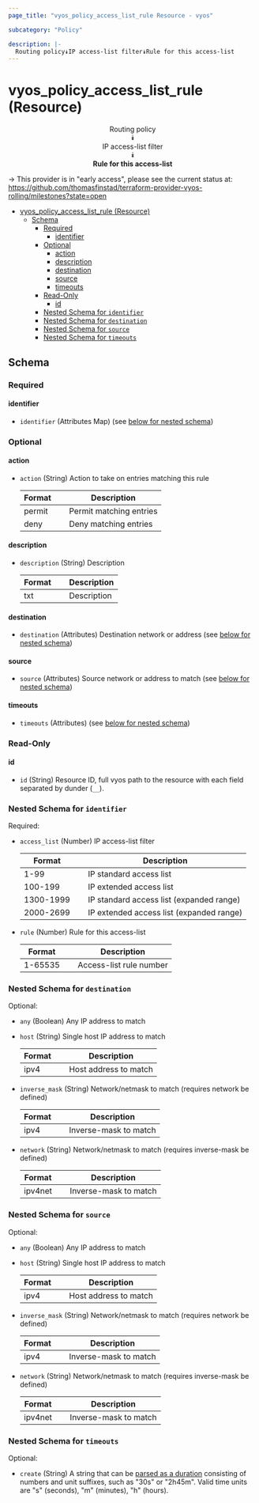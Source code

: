 ```yaml
---
page_title: "vyos_policy_access_list_rule Resource - vyos"

subcategory: "Policy"

description: |-
  Routing policy⯯IP access-list filter⯯Rule for this access-list
---
```


# vyos_policy_access_list_rule (Resource)
<center>

Routing policy  
⯯  
IP access-list filter  
⯯  
**Rule for this access-list**


</center>

-> This provider is in "early access", please see the current status at: https://github.com/thomasfinstad/terraform-provider-vyos-rolling/milestones?state=open

<!--TOC-->

- [vyos_policy_access_list_rule (Resource)](#vyos_policy_access_list_rule-resource)
  - [Schema](#schema)
    - [Required](#required)
      - [identifier](#identifier)
    - [Optional](#optional)
      - [action](#action)
      - [description](#description)
      - [destination](#destination)
      - [source](#source)
      - [timeouts](#timeouts)
    - [Read-Only](#read-only)
      - [id](#id)
    - [Nested Schema for `identifier`](#nested-schema-for-identifier)
    - [Nested Schema for `destination`](#nested-schema-for-destination)
    - [Nested Schema for `source`](#nested-schema-for-source)
    - [Nested Schema for `timeouts`](#nested-schema-for-timeouts)

<!--TOC-->

<!-- schema generated by tfplugindocs -->
## Schema

### Required

#### identifier
- `identifier` (Attributes Map) (see [below for nested schema](#nestedatt--identifier))

### Optional

#### action
- `action` (String) Action to take on entries matching this rule

    |  Format  &emsp;|  Description              |
    |----------|---------------------------|
    |  permit  &emsp;|  Permit matching entries  |
    |  deny    &emsp;|  Deny matching entries    |
#### description
- `description` (String) Description

    |  Format  &emsp;|  Description  |
    |----------|---------------|
    |  txt     &emsp;|  Description  |
#### destination
- `destination` (Attributes) Destination network or address (see [below for nested schema](#nestedatt--destination))
#### source
- `source` (Attributes) Source network or address to match (see [below for nested schema](#nestedatt--source))
#### timeouts
- `timeouts` (Attributes) (see [below for nested schema](#nestedatt--timeouts))

### Read-Only

#### id
- `id` (String) Resource ID, full vyos path to the resource with each field separated by dunder (`__`).

<a id="nestedatt--identifier"></a>
### Nested Schema for `identifier`

Required:

- `access_list` (Number) IP access-list filter

    |  Format     &emsp;|  Description                               |
    |-------------|--------------------------------------------|
    |  1-99       &emsp;|  IP standard access list                   |
    |  100-199    &emsp;|  IP extended access list                   |
    |  1300-1999  &emsp;|  IP standard access list (expanded range)  |
    |  2000-2699  &emsp;|  IP extended access list (expanded range)  |
- `rule` (Number) Rule for this access-list

    |  Format   &emsp;|  Description              |
    |-----------|---------------------------|
    |  1-65535  &emsp;|  Access-list rule number  |


<a id="nestedatt--destination"></a>
### Nested Schema for `destination`

Optional:

- `any` (Boolean) Any IP address to match
- `host` (String) Single host IP address to match

    |  Format  &emsp;|  Description            |
    |----------|-------------------------|
    |  ipv4    &emsp;|  Host address to match  |
- `inverse_mask` (String) Network/netmask to match (requires network be defined)

    |  Format  &emsp;|  Description            |
    |----------|-------------------------|
    |  ipv4    &emsp;|  Inverse-mask to match  |
- `network` (String) Network/netmask to match (requires inverse-mask be defined)

    |  Format   &emsp;|  Description            |
    |-----------|-------------------------|
    |  ipv4net  &emsp;|  Inverse-mask to match  |


<a id="nestedatt--source"></a>
### Nested Schema for `source`

Optional:

- `any` (Boolean) Any IP address to match
- `host` (String) Single host IP address to match

    |  Format  &emsp;|  Description            |
    |----------|-------------------------|
    |  ipv4    &emsp;|  Host address to match  |
- `inverse_mask` (String) Network/netmask to match (requires network be defined)

    |  Format  &emsp;|  Description            |
    |----------|-------------------------|
    |  ipv4    &emsp;|  Inverse-mask to match  |
- `network` (String) Network/netmask to match (requires inverse-mask be defined)

    |  Format   &emsp;|  Description            |
    |-----------|-------------------------|
    |  ipv4net  &emsp;|  Inverse-mask to match  |


<a id="nestedatt--timeouts"></a>
### Nested Schema for `timeouts`

Optional:

- `create` (String) A string that can be [parsed as a duration](https://pkg.go.dev/time#ParseDuration) consisting of numbers and unit suffixes, such as &#34;30s&#34; or &#34;2h45m&#34;. Valid time units are &#34;s&#34; (seconds), &#34;m&#34; (minutes), &#34;h&#34; (hours).
